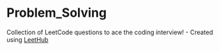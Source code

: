 # Problem_Solving
Collection of LeetCode questions to ace the coding interview! - Created using [LeetHub](https://github.com/QasimWani/LeetHub)
